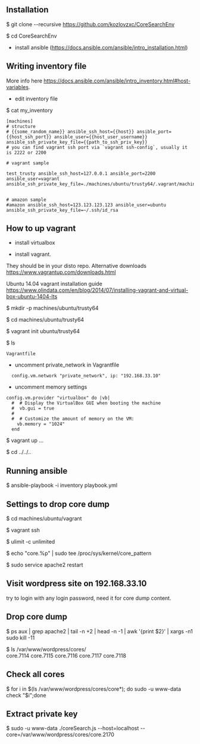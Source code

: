 ## Installation

$ git clone --recursive https://github.com/kozlovzxc/CoreSearchEnv

$ cd CoreSearchEnv

* install ansible (https://docs.ansible.com/ansible/intro_installation.html)

## Writing inventory file

More info here https://docs.ansible.com/ansible/intro_inventory.html#host-variables.

* edit inventory file

$ cat my_inventory
~~~
[machines]
# structure
# {{some_random_name}} ansible_ssh_host={{host}} ansible_port={{host_ssh_port}} ansible_user={{host_user_username}} ansible_ssh_private_key_file={{path_to_ssh_priv_key}}
# you can find vagrant ssh port via `vagrant ssh-config`, usually it is 2222 or 2200 

# vagrant sample

test_trusty ansible_ssh_host=127.0.0.1 ansible_port=2200 ansible_user=vagrant ansible_ssh_private_key_file=./machines/ubuntu/trusty64/.vagrant/machines/default/virtualbox/private_key


# amazon sample
#amazon ansible_ssh_host=123.123.123.123 ansible_user=ubuntu ansible_ssh_private_key_file=~/.ssh/id_rsa
~~~

## How to up vagrant

* install virtualbox

* install vagrant. 

They should be in your disto repo. Alternative downloads https://www.vagrantup.com/downloads.html

Ubuntu 14.04 vagrant installation guide https://www.olindata.com/en/blog/2014/07/installing-vagrant-and-virtual-box-ubuntu-1404-lts

$ mkdir -p machines/ubuntu/trusty64  

$ cd machines/ubuntu/trusty64

$ vagrant init ubuntu/trusty64

$ ls
~~~
Vagrantfile
~~~

* uncomment private_network in Vagrantfile 
~~~
  config.vm.network "private_network", ip: "192.168.33.10" 
~~~
* uncomment memory settings
~~~
config.vm.provider "virtualbox" do |vb|
  #  # Display the VirtualBox GUI when booting the machine
  #  vb.gui = true
  #  
  #  # Customize the amount of memory on the VM:
    vb.memory = "1024"
  end
~~~

$ vagrant up
...

$ cd ../../..

## Running ansible
$ ansible-playbook -i inventory playbook.yml

## Settings to drop core dump
$ cd machines/ubuntu/vagrant

$ vagrant ssh

$ ulimit -c unlimited

$ echo "core.%p" | sudo tee /proc/sys/kernel/core_pattern

$ sudo service apache2 restart

## Visit wordpress site on 192.168.33.10
try to login with any login password, need it for core dump content.

## Drop core dump

$ ps aux | grep apache2 | tail -n +2 | head -n -1 | awk '{print $2}' | xargs -n1 sudo kill -11

$ ls /var/www/wordpress/cores/ \
core.7114  core.7115  core.7116  core.7117  core.7118

## Check all cores

$ for i in $(ls /var/www/wordpress/cores/core*); do sudo -u www-data check "$i";done 

## Extract private key 

$ sudo -u www-data ./coreSearch.js --host=localhost --core=/var/www/wordpress/cores/core.2170
